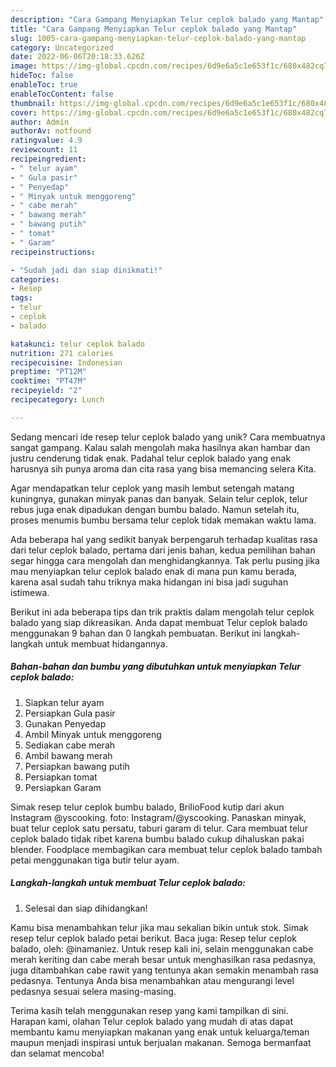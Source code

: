 ```yaml
---
description: "Cara Gampang Menyiapkan Telur ceplok balado yang Mantap"
title: "Cara Gampang Menyiapkan Telur ceplok balado yang Mantap"
slug: 1005-cara-gampang-menyiapkan-telur-ceplok-balado-yang-mantap
category: Uncategorized
date: 2022-06-06T20:18:33.626Z
image: https://img-global.cpcdn.com/recipes/6d9e6a5c1e653f1c/680x482cq70/telur-ceplok-balado-foto-resep-utama.jpg
hideToc: false
enableToc: true
enableTocContent: false
thumbnail: https://img-global.cpcdn.com/recipes/6d9e6a5c1e653f1c/680x482cq70/telur-ceplok-balado-foto-resep-utama.jpg
cover: https://img-global.cpcdn.com/recipes/6d9e6a5c1e653f1c/680x482cq70/telur-ceplok-balado-foto-resep-utama.jpg
author: Admin
authorAv: notfound
ratingvalue: 4.9
reviewcount: 11
recipeingredient:
- " telur ayam"
- " Gula pasir"
- " Penyedap"
- " Minyak untuk menggoreng"
- " cabe merah"
- " bawang merah"
- " bawang putih"
- " tomat"
- " Garam"
recipeinstructions:

- "Sudah jadi dan siap dinikmati!"
categories:
- Resep
tags:
- telur
- ceplok
- balado

katakunci: telur ceplok balado 
nutrition: 271 calories
recipecuisine: Indonesian
preptime: "PT12M"
cooktime: "PT47M"
recipeyield: "2"
recipecategory: Lunch

---
```





Sedang mencari ide resep telur ceplok balado yang unik? Cara membuatnya sangat gampang. Kalau salah mengolah maka hasilnya akan hambar dan justru cenderung tidak enak. Padahal telur ceplok balado yang enak harusnya sih punya aroma dan cita rasa yang bisa memancing selera Kita.





Agar mendapatkan telur ceplok yang masih lembut setengah matang kuningnya, gunakan minyak panas dan banyak. Selain telur ceplok, telur rebus juga enak dipadukan dengan bumbu balado. Namun setelah itu, proses menumis bumbu bersama telur ceplok tidak memakan waktu lama.

Ada beberapa hal yang sedikit banyak berpengaruh terhadap kualitas rasa dari telur ceplok balado, pertama dari jenis bahan, kedua pemilihan bahan segar hingga cara mengolah dan menghidangkannya. Tak perlu pusing jika mau menyiapkan telur ceplok balado enak di mana pun kamu berada, karena asal sudah tahu triknya maka hidangan ini bisa jadi suguhan istimewa.






Berikut ini ada beberapa tips dan trik praktis dalam mengolah telur ceplok balado yang siap dikreasikan. Anda dapat membuat Telur ceplok balado menggunakan 9 bahan dan 0 langkah pembuatan. Berikut ini langkah-langkah untuk membuat hidangannya.

<!--inarticleads1-->

##### Bahan-bahan dan bumbu yang dibutuhkan untuk menyiapkan Telur ceplok balado:

1. Siapkan  telur ayam
1. Persiapkan  Gula pasir
1. Gunakan  Penyedap
1. Ambil  Minyak untuk menggoreng
1. Sediakan  cabe merah
1. Ambil  bawang merah
1. Persiapkan  bawang putih
1. Persiapkan  tomat
1. Persiapkan  Garam


Simak resep telur ceplok bumbu balado, BrilioFood kutip dari akun Instagram @yscooking. foto: Instagram/@yscooking. Panaskan minyak, buat telur ceplok satu persatu, taburi garam di telur. Cara membuat telur ceplok balado tidak ribet karena bumbu balado cukup dihaluskan pakai blender. Foodplace membagikan cara membuat telur ceplok balado tambah petai menggunakan tiga butir telur ayam. 

<!--inarticleads2-->

##### Langkah-langkah untuk membuat Telur ceplok balado:


1. Selesai dan siap dihidangkan!

Kamu bisa menambahkan telur jika mau sekalian bikin untuk stok. Simak resep telur ceplok balado petai berikut. Baca juga: Resep telur ceplok balado, oleh: @inamaniez. Untuk resep kali ini, selain menggunakan cabe merah keriting dan cabe merah besar untuk menghasilkan rasa pedasnya, juga ditambahkan cabe rawit yang tentunya akan semakin menambah rasa pedasnya. Tentunya Anda bisa menambahkan atau mengurangi level pedasnya sesuai selera masing-masing. 

Terima kasih telah menggunakan resep yang kami tampilkan di sini. Harapan kami, olahan Telur ceplok balado yang mudah di atas dapat membantu kamu menyiapkan makanan yang enak untuk keluarga/teman maupun menjadi inspirasi untuk berjualan makanan. Semoga bermanfaat dan selamat mencoba!
